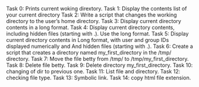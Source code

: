 Task 0: Prints current woking dirextory.
Task 1: Display the contents list of your current directory
Task 2: Write a script that changes the working directory to the user’s home directory.
Task 3: Display current directory contents in a long format.
Task 4: Display current directory contents, including hidden files (starting with .). Use the long format.
Task 5: Display current directory contents in Long format, with user and group IDs displayed numerically and And hidden files (starting with .).
Task 6: Create a script that creates a directory named my_first_directory in the /tmp/ directory.
Task 7: Move the file betty from /tmp/ to /tmp/my_first_directory.
Task 8: Delete file betty.
Task 9: Delete directory my_first_directory.
Task 10: changing of dir to previous one.
Task 11: List file and directory.
Task 12: checking file type.
Task 13: Symbolic link.
Task 14: copy html file extension.
